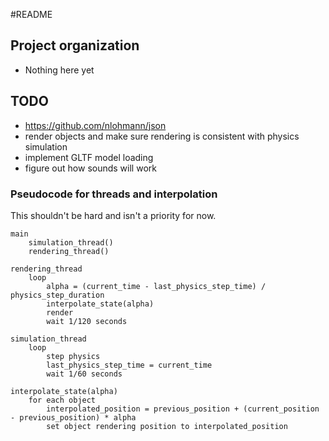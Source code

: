 #README

## Project organization
* Nothing here yet

## TODO
* https://github.com/nlohmann/json
* render objects and make sure rendering is consistent with physics simulation
* implement GLTF model loading
* figure out how sounds will work

### Pseudocode for threads and interpolation
This shouldn't be hard and isn't a priority for now.
```
main 
    simulation_thread()
    rendering_thread()

rendering_thread
    loop
        alpha = (current_time - last_physics_step_time) / physics_step_duration
        interpolate_state(alpha)
        render
        wait 1/120 seconds

simulation_thread
    loop
        step physics
        last_physics_step_time = current_time
        wait 1/60 seconds

interpolate_state(alpha)
    for each object
        interpolated_position = previous_position + (current_position - previous_position) * alpha
        set object rendering position to interpolated_position
```